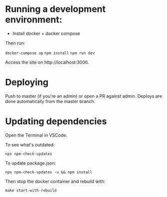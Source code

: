 # Running a development environment:

- Install docker + docker compose

Then run:

`docker-compose up`
`npm install`
`npm run dev`

Access the site on http://localhost:3000.

# Deploying

Push to master (if you're an admin) or open a PR against admin. Deploys are done automatically from the master branch.

# Updating dependencies

Open the Terminal in VSCode.

To see what's outdated:

`npx npm-check-updates`

To update package.json:

`npx npm-check-updates -u && npm install`

Then stop the docker container and rebuild with:

`make start-with-rebuild`
